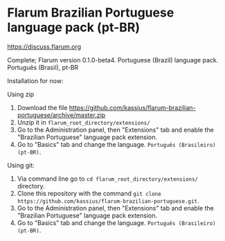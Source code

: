 # Flarum Brazilian Portuguese language pack (pt-BR)

https://discuss.flarum.org

Complete; Flarum version 0.1.0-beta4. Portuguese (Brazil) language pack. Português (Brasil), pt-BR

Installation for now:

Using zip

1. Download the file https://github.com/kassius/flarum-brazilian-portuguese/archive/master.zip
2. Unzip it in `flarum_root_directory/extensions/`
3. Go to the Administration panel, then "Extensions" tab and enable the "Brazilian Portuguese" language pack extension.
4. Go to "Basics" tab and change the language. `Português (Brasileiro)(pt-BR)`.

Using git:

1. Via command line go to `cd flarum_root_directory/extensions/` directory.
2. Clone this repository with the command `git clone https://github.com/kassius/flarum-brazilian-portuguese.git`.
3. Go to the Administration panel, then "Extensions" tab and enable the "Brazilian Portuguese" language pack extension.
4. Go to "Basics" tab and change the language. `Português (Brasileiro)(pt-BR)`.

